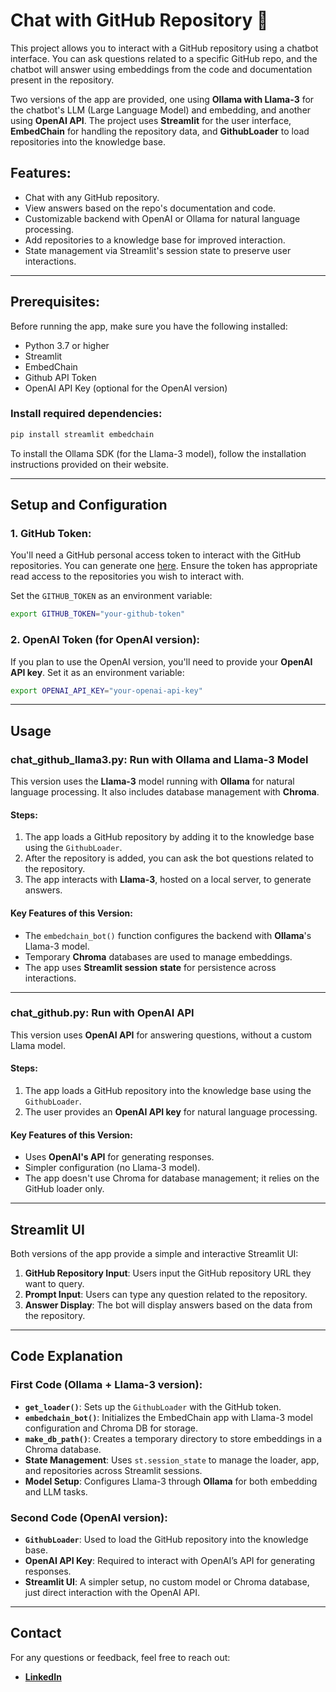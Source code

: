 # Chat with GitHub Repository 💬

This project allows you to interact with a GitHub repository using a chatbot interface. You can ask questions related to a specific GitHub repo, and the chatbot will answer using embeddings from the code and documentation present in the repository.

Two versions of the app are provided, one using **Ollama with Llama-3** for the chatbot's LLM (Large Language Model) and embedding, and another using **OpenAI API**. The project uses **Streamlit** for the user interface, **EmbedChain** for handling the repository data, and **GithubLoader** to load repositories into the knowledge base.

## Features:
- Chat with any GitHub repository.
- View answers based on the repo's documentation and code.
- Customizable backend with OpenAI or Ollama for natural language processing.
- Add repositories to a knowledge base for improved interaction.
- State management via Streamlit's session state to preserve user interactions.

---

## Prerequisites:
Before running the app, make sure you have the following installed:

- Python 3.7 or higher
- Streamlit
- EmbedChain
- Github API Token
- OpenAI API Key (optional for the OpenAI version)

### Install required dependencies:

```bash
pip install streamlit embedchain
```

To install the Ollama SDK (for the Llama-3 model), follow the installation instructions provided on their website.

---

## Setup and Configuration

### 1. **GitHub Token**:
You'll need a GitHub personal access token to interact with the GitHub repositories. You can generate one [here](https://github.com/settings/tokens). Ensure the token has appropriate read access to the repositories you wish to interact with.

Set the `GITHUB_TOKEN` as an environment variable:

```bash
export GITHUB_TOKEN="your-github-token"
```

### 2. **OpenAI Token (for OpenAI version)**:
If you plan to use the OpenAI version, you'll need to provide your **OpenAI API key**. Set it as an environment variable:

```bash
export OPENAI_API_KEY="your-openai-api-key"
```

---

## Usage

### chat_github_llama3.py: **Run with Ollama and Llama-3 Model**

This version uses the **Llama-3** model running with **Ollama** for natural language processing. It also includes database management with **Chroma**.

#### Steps:
1. The app loads a GitHub repository by adding it to the knowledge base using the `GithubLoader`.
2. After the repository is added, you can ask the bot questions related to the repository.
3. The app interacts with **Llama-3**, hosted on a local server, to generate answers.

#### Key Features of this Version:
- The `embedchain_bot()` function configures the backend with **Ollama**'s Llama-3 model.
- Temporary **Chroma** databases are used to manage embeddings.
- The app uses **Streamlit session state** for persistence across interactions.

---

### chat_github.py: **Run with OpenAI API**

This version uses **OpenAI API** for answering questions, without a custom Llama model.

#### Steps:
1. The app loads a GitHub repository into the knowledge base using the `GithubLoader`.
2. The user provides an **OpenAI API key** for natural language processing.

#### Key Features of this Version:
- Uses **OpenAI's API** for generating responses.
- Simpler configuration (no Llama-3 model).
- The app doesn't use Chroma for database management; it relies on the GitHub loader only.

---

## Streamlit UI

Both versions of the app provide a simple and interactive Streamlit UI:

1. **GitHub Repository Input**: Users input the GitHub repository URL they want to query.
2. **Prompt Input**: Users can type any question related to the repository.
3. **Answer Display**: The bot will display answers based on the data from the repository.

---

## Code Explanation

### First Code (Ollama + Llama-3 version):
- **`get_loader()`**: Sets up the `GithubLoader` with the GitHub token.
- **`embedchain_bot()`**: Initializes the EmbedChain app with Llama-3 model configuration and Chroma DB for storage.
- **`make_db_path()`**: Creates a temporary directory to store embeddings in a Chroma database.
- **State Management**: Uses `st.session_state` to manage the loader, app, and repositories across Streamlit sessions.
- **Model Setup**: Configures Llama-3 through **Ollama** for both embedding and LLM tasks.

### Second Code (OpenAI version):
- **`GithubLoader`**: Used to load the GitHub repository into the knowledge base.
- **OpenAI API Key**: Required to interact with OpenAI’s API for generating responses.
- **Streamlit UI**: A simpler setup, no custom model or Chroma database, just direct interaction with the OpenAI API.

---

## Contact
For any questions or feedback, feel free to reach out:
- [**LinkedIn**](https://www.linkedin.com/in/venkata-tarun-kumar-mavillapalli-967b4613a/)
